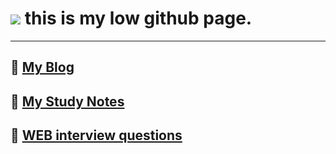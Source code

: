 # ![](https://avatars1.githubusercontent.com/u/34954129?s=60&v=4) this is my low github page.
------

## 🌱 [My Blog](https://github.com/gd-ldj/blog/blob/master/README.md?_blank)

## 🌱 [My Study Notes](https://github.com/gd-ldj/Study-note)

## 🌱 [WEB interview questions](https://github.com/gd-ldj/Interview)
